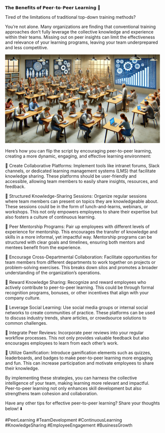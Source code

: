 𝗧𝗵𝗲 𝗕𝗲𝗻𝗲𝗳𝗶𝘁𝘀 𝗼𝗳 𝗣𝗲𝗲𝗿-𝘁𝗼-𝗣𝗲𝗲𝗿 𝗟𝗲𝗮𝗿𝗻𝗶𝗻𝗴 🌟

Tired of the limitations of traditional top-down training methods?

You’re not alone. Many organizations are finding that conventional training approaches don’t fully leverage the collective knowledge and experience within their teams. Missing out on peer insights can limit the effectiveness and relevance of your learning programs, leaving your team underprepared and less competitive.

![peer to peer learning](./images/018-p2p.png)

Here’s how you can flip the script by encouraging peer-to-peer learning, creating a more dynamic, engaging, and effective learning environment:

📌 Create Collaborative Platforms: Implement tools like intranet forums, Slack channels, or dedicated learning management systems (LMS) that facilitate knowledge sharing. These platforms should be user-friendly and accessible, allowing team members to easily share insights, resources, and feedback.

📌 Structured Knowledge-Sharing Sessions: Organize regular sessions where team members can present on topics they are knowledgeable about. These sessions could be in the form of lunch-and-learns, webinars, or workshops. This not only empowers employees to share their expertise but also fosters a culture of continuous learning.

📌 Peer Mentorship Programs: Pair up employees with different levels of experience for mentorship. This encourages the transfer of knowledge and skills in a more informal, yet impactful way. Mentorship programs can be structured with clear goals and timelines, ensuring both mentors and mentees benefit from the experience.

📌 Encourage Cross-Departmental Collaboration: Facilitate opportunities for team members from different departments to work together on projects or problem-solving exercises. This breaks down silos and promotes a broader understanding of the organization’s operations.

📌 Reward Knowledge Sharing: Recognize and reward employees who actively contribute to peer-to-peer learning. This could be through formal recognition programs, bonuses, or other incentives that align with your company culture.

📌 Leverage Social Learning: Use social media groups or internal social networks to create communities of practice. These platforms can be used to discuss industry trends, share articles, or crowdsource solutions to common challenges.

📌 Integrate Peer Reviews: Incorporate peer reviews into your regular workflow processes. This not only provides valuable feedback but also encourages employees to learn from each other’s work.

📌 Utilize Gamification: Introduce gamification elements such as quizzes, leaderboards, and badges to make peer-to-peer learning more engaging and fun. This can increase participation and motivate employees to share their knowledge.

By implementing these strategies, you can harness the collective intelligence of your team, making learning more relevant and impactful. Peer-to-peer learning not only enhances skill development but also strengthens team cohesion and collaboration.

Have any other tips for effective peer-to-peer learning? Share your thoughts below! ⬇️

#PeerLearning #TeamDevelopment #ContinuousLearning #KnowledgeSharing #EmployeeEngagement #BusinessGrowth